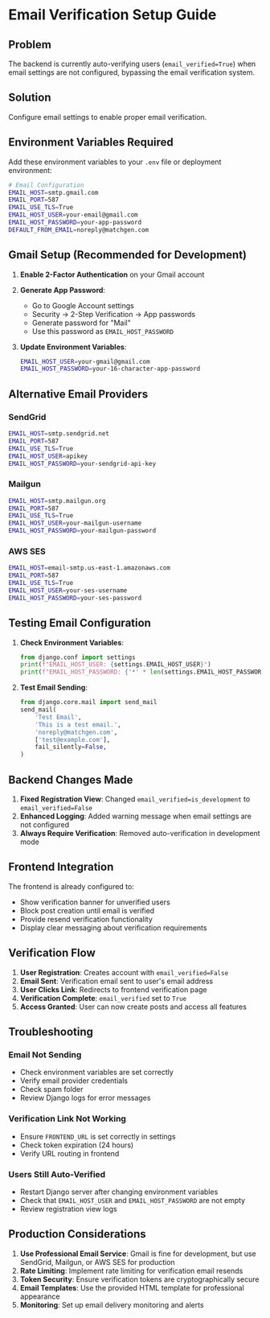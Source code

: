 # Email Verification Setup Guide

## Problem
The backend is currently auto-verifying users (`email_verified=True`) when email settings are not configured, bypassing the email verification system.

## Solution
Configure email settings to enable proper email verification.

## Environment Variables Required

Add these environment variables to your `.env` file or deployment environment:

```bash
# Email Configuration
EMAIL_HOST=smtp.gmail.com
EMAIL_PORT=587
EMAIL_USE_TLS=True
EMAIL_HOST_USER=your-email@gmail.com
EMAIL_HOST_PASSWORD=your-app-password
DEFAULT_FROM_EMAIL=noreply@matchgen.com
```

## Gmail Setup (Recommended for Development)

1. **Enable 2-Factor Authentication** on your Gmail account
2. **Generate App Password**:
   - Go to Google Account settings
   - Security → 2-Step Verification → App passwords
   - Generate password for "Mail"
   - Use this password as `EMAIL_HOST_PASSWORD`

3. **Update Environment Variables**:
   ```bash
   EMAIL_HOST_USER=your-gmail@gmail.com
   EMAIL_HOST_PASSWORD=your-16-character-app-password
   ```

## Alternative Email Providers

### SendGrid
```bash
EMAIL_HOST=smtp.sendgrid.net
EMAIL_PORT=587
EMAIL_USE_TLS=True
EMAIL_HOST_USER=apikey
EMAIL_HOST_PASSWORD=your-sendgrid-api-key
```

### Mailgun
```bash
EMAIL_HOST=smtp.mailgun.org
EMAIL_PORT=587
EMAIL_USE_TLS=True
EMAIL_HOST_USER=your-mailgun-username
EMAIL_HOST_PASSWORD=your-mailgun-password
```

### AWS SES
```bash
EMAIL_HOST=email-smtp.us-east-1.amazonaws.com
EMAIL_PORT=587
EMAIL_USE_TLS=True
EMAIL_HOST_USER=your-ses-username
EMAIL_HOST_PASSWORD=your-ses-password
```

## Testing Email Configuration

1. **Check Environment Variables**:
   ```python
   from django.conf import settings
   print(f"EMAIL_HOST_USER: {settings.EMAIL_HOST_USER}")
   print(f"EMAIL_HOST_PASSWORD: {'*' * len(settings.EMAIL_HOST_PASSWORD) if settings.EMAIL_HOST_PASSWORD else 'Not set'}")
   ```

2. **Test Email Sending**:
   ```python
   from django.core.mail import send_mail
   send_mail(
       'Test Email',
       'This is a test email.',
       'noreply@matchgen.com',
       ['test@example.com'],
       fail_silently=False,
   )
   ```

## Backend Changes Made

1. **Fixed Registration View**: Changed `email_verified=is_development` to `email_verified=False`
2. **Enhanced Logging**: Added warning message when email settings are not configured
3. **Always Require Verification**: Removed auto-verification in development mode

## Frontend Integration

The frontend is already configured to:
- Show verification banner for unverified users
- Block post creation until email is verified
- Provide resend verification functionality
- Display clear messaging about verification requirements

## Verification Flow

1. **User Registration**: Creates account with `email_verified=False`
2. **Email Sent**: Verification email sent to user's email address
3. **User Clicks Link**: Redirects to frontend verification page
4. **Verification Complete**: `email_verified` set to `True`
5. **Access Granted**: User can now create posts and access all features

## Troubleshooting

### Email Not Sending
- Check environment variables are set correctly
- Verify email provider credentials
- Check spam folder
- Review Django logs for error messages

### Verification Link Not Working
- Ensure `FRONTEND_URL` is set correctly in settings
- Check token expiration (24 hours)
- Verify URL routing in frontend

### Users Still Auto-Verified
- Restart Django server after changing environment variables
- Check that `EMAIL_HOST_USER` and `EMAIL_HOST_PASSWORD` are not empty
- Review registration view logs

## Production Considerations

1. **Use Professional Email Service**: Gmail is fine for development, but use SendGrid, Mailgun, or AWS SES for production
2. **Rate Limiting**: Implement rate limiting for verification email resends
3. **Token Security**: Ensure verification tokens are cryptographically secure
4. **Email Templates**: Use the provided HTML template for professional appearance
5. **Monitoring**: Set up email delivery monitoring and alerts






